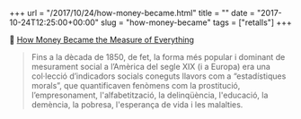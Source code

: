 +++
url = "/2017/10/24/how-money-became.html"
title = ""
date = "2017-10-24T12:25:00+00:00"
slug = "how-money-became"
tags = ["retalls"]
+++

📎 [How Money Became the Measure of Everything](https://www.theatlantic.com/business/archive/2017/10/money-measure-everything-pricing-progress/543345/)

> Fins a la dècada de 1850, de fet, la forma més popular i dominant de mesurament social a l’Amèrica del segle XIX (i a Europa) era una col·lecció d’indicadors socials coneguts llavors com a “estadístiques morals”, que quantificaven fenòmens com la prostitució, l’empresonament, l'alfabetització, la delinqüència, l'educació, la demència, la pobresa, l'esperança de vida i les malalties.
